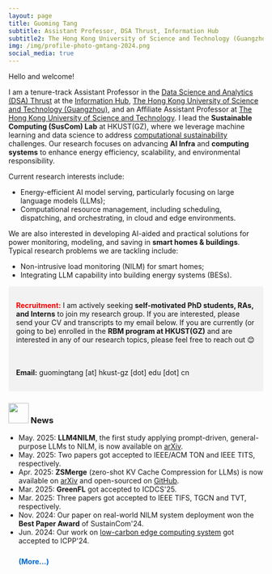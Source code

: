 ```yaml
---
layout: page
title: Guoming Tang
subtitle: Assistant Professor, DSA Thrust, Information Hub
subtitle2: The Hong Kong University of Science and Technology (Guangzhou)
img: /img/profile-photo-gmtang-2024.png
social_media: true
---
```



Hello and welcome!

I am a tenure-track Assistant Professor in the <a href="https://www.hkust-gz.edu.cn/academics/hubs-and-thrust-areas/information-hub/data-science-and-analytics/" target="_blank">Data Science and Analytics (DSA) Thrust</a> at the <a href="https://www.hkust-gz.edu.cn/academics/hubs-and-thrust-areas/information-hub/" target="_blank">Information Hub</a>, <a href="https://www.hkust-gz.edu.cn/" target="_blank">The Hong Kong University of Science and Technology (Guangzhou)</a>, and an Affiliate Assistant Professor at <a href="https://hkust.edu.hk/" target="_blank">The Hong Kong University of Science and Technology</a>. I lead the **Sustainable Computing (SusCom) Lab** at HKUST(GZ), where we leverage machine learning and data science to address <a href="https://en.wikipedia.org/wiki/Computational_sustainability" target="_blank">computational sustainability</a> challenges. Our research focuses on advancing **AI Infra** and **computing systems** to enhance energy efficiency, scalability, and environmental responsibility.

Current research interests include:

- Energy-efficient AI model serving, particularly focusing on large language models (LLMs);
- Computational resource management, including scheduling, dispatching, and orchestrating, in cloud and edge environments.

We are also interested in developing AI-aided and practical solutions for power monitoring, modeling, and saving in **smart homes & buildings**. Typical research problems we are tackling include:

- Non-intrusive load monitoring (NILM) for smart homes;
- Integrating LLM capability into building energy systems (BESs).


<div style="
    background-color: #f2f2f2; 
    border-radius: 5px;
    padding: 15px; 
    margin: 10px 0;">
  
  <span style="color:red"><strong>Recruitment:</strong></span> 
  I am actively seeking <strong>self-motivated PhD students, RAs, and Interns</strong> to join my research group. If you are interested, please send your CV and transcripts to my email below. If you are currently (or going to be) enrolled in the <strong>RBM program at HKUST(GZ)</strong> and are interested in any of our research topics, please feel free to reach out 😊

  <br><br>
  <strong>Email:</strong> guomingtang [at] hkust-gz [dot] edu [dot] cn

</div>


### <img src="../img/news.png" height="40px"> News

<ul style="margin-top: 10px; padding-left: 20px;">
  <li>May. 2025: <strong>LLM4NILM</strong>, the first study applying prompt-driven, general-purpose LLMs to NILM, is now available on <a href="https://arxiv.org/abs/2505.06330" target="_blank">arXiv</a>.</li>
  <li>May. 2025: Two papers got accepted to IEEE/ACM TON and IEEE TITS, respectively.</li>
  <li>Apr. 2025: <strong>ZSMerge</strong> (zero-shot KV Cache Compression for LLMs) is now available on <a href="https://arxiv.org/abs/2503.10714" target="_blank">arXiv</a> and open-sourced on <a href="https://github.com/SusCom-Lab/ZSMerge" target="_blank">GitHub</a>.</li>
  <li>Mar. 2025: <strong>GreenFL</strong> got accepted to ICDCS'25.</li>
  <li>Mar. 2025: Three papers got accepted to IEEE TIFS, TGCN and TVT, respectively.</li>
  <li>Nov. 2024: Our paper on real-world NILM system deployment won the <strong>Best Paper Award</strong> of SustainCom'24.</li>
  <li>Jun. 2024: Our work on <a href="https://dl.acm.org/doi/pdf/10.1145/3673038.3673080" target="_blank">low-carbon edge computing system</a> got accepted to ICPP'24.</li>

<div id="olderNews" style="display: none;">
  <li>Mar. 2024: One paper got accepted to IEEE TPDS.</li>
  <li>Jan. 2024: Two papers got accepted to IEEE Network and TMC, respectively.</li>
  <li>Dec. 2023: One Paper got accepted to IEEE TPDS.</li>
  <li>Nov. 2023: Two papers got accepted to IEEE TGCN and IoT-J, respectively.</li>
  <li>Aug. 2023: <a href="https://dl.acm.org/doi/epdf/10.1145/3617589" target="_blank">One survey paper</a> got accepted to ACM Computing Surveys.</li>
  <li>Aug. 2023: Three papers got accepted to IEEE IoT-J.</li>
  <li>May. 2023: One paper got accepted to ICDCS'23.</li>
  <li>May. 2023: <strong>FedNILM</strong> was published by IEEE TGCN.</li>
  <li>Apr. 2023: <strong>HyEdge</strong> got accepted to ACM TIOT.</li>
</div>

<a href="javascript:void(0)" onclick="toggleOlderNews()" style="color: #0066cc; text-decoration: none; font-weight: bold; display: inline-block; margin-top: 10px;">(More...)</a>

<script>
function toggleOlderNews() {
  var olderNews = document.getElementById('olderNews');
  var toggleLink = document.querySelector('a[onclick="toggleOlderNews()"]');
  
  if (olderNews.style.display === 'none') {
    olderNews.style.display = 'block';
    toggleLink.textContent = '(Less...)';
  } else {
    olderNews.style.display = 'none';
    toggleLink.textContent = '(More...)';
  }
}
</script>